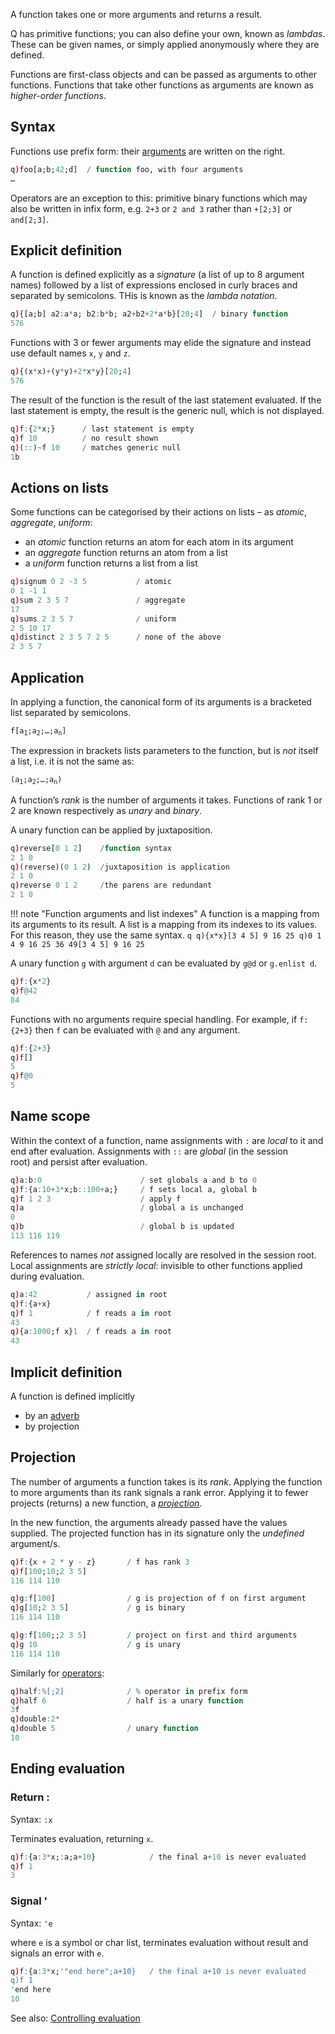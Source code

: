 
A function takes one or more arguments and returns a result. 

Q has primitive functions; you can also define your own, known as _lambdas_. These can be given names, or simply applied anonymously where they are defined. 

Functions are first-class objects and can be passed as arguments to other functions. Functions that take other functions as arguments are known as _higher-order functions_.


Syntax
------

Functions use prefix form: their [arguments](#Arguments) are written on the right.
```q
q)foo[a;b;42;d]  / function foo, with four arguments
…
```
Operators are an exception to this: primitive binary functions which may also be written in infix form, e.g. `2+3` or `2 and 3` rather than `+[2;3]` or `and[2;3]`.


Explicit definition
-------------------

A function is defined explicitly as a _signature_ (a list of up to 8 argument names) followed by a list of expressions enclosed in curly braces and separated by semicolons. THis is known as the _lambda notation_. 
```q
q){[a;b] a2:a*a; b2:b*b; a2+b2+2*a*b}[20;4]  / binary function
576
```
Functions with 3 or fewer arguments may elide the signature and instead use default names `x`, `y` and `z`. 
```q
q){(x*x)+(y*y)+2*x*y}[20;4]
576
```
The result of the function is the result of the last statement evaluated. If the last statement is empty, the result is the generic null, which is not displayed.
```q
q)f:{2*x;}      / last statement is empty
q)f 10          / no result shown
q)(::)~f 10     / matches generic null
1b
```


## Actions on lists

Some functions can be categorised by their actions on lists – as _atomic_, _aggregate_, _uniform_:

- an _atomic_ function returns an atom for each atom in its argument
- an _aggregate_ function returns an atom from a list
- a _uniform_ function returns a list from a list
```q
q)signum 0 2 -3 5           / atomic
0 1 -1 1
q)sum 2 3 5 7               / aggregate
17
q)sums 2 3 5 7              / uniform
2 5 10 17
q)distinct 2 3 5 7 2 5      / none of the above
2 3 5 7
```


## Application

In applying a function, the canonical form of its arguments is a bracketed list separated by semicolons. 

<code>f[a<sub>1</sub>;a<sub>2</sub>;…;a<sub>n</sub>]</code>

The expression in brackets lists parameters to the function, but is _not_ itself a list, i.e. it is not the same as:

<code>(a<sub>1</sub>;a<sub>2</sub>;…;a<sub>n</sub>)</code>

A function’s _rank_ is the number of arguments it takes. Functions of rank 1 or 2 are known respectively as _unary_ and _binary_. 

A unary function can be applied by juxtaposition.
```q
q)reverse[0 1 2]    /function syntax
2 1 0
q)(reverse)(0 1 2)  /juxtaposition is application
2 1 0
q)reverse 0 1 2     /the parens are redundant
2 1 0
```

!!! note "Function arguments and list indexes"
    A function is a mapping from its arguments to its result. A list is a mapping from its indexes to its values. For this reason, they use the same syntax. 
    ```q
    q){x*x}[3 4 5]
    9 16 25
    q)0 1 4 9 16 25 36 49[3 4 5]
    9 16 25
    ```

A unary function `g` with argument `d` can be evaluated by `g@d` or `g.enlist d`.
```q
q)f:{x*2}
q)f@42
84
```
Functions with no arguments require special handling. For example, if `f:{2+3}` then `f` can be evaluated with `@` and any argument.
```q
q)f:{2+3}
q)f[]
5
q)f@0
5
```


Name scope
----------

Within the context of a function, name assignments with `:` are _local_ to it and end after evaluation. Assignments with `::` are _global_ (in the session root) and persist after evaluation.
```q
q)a:b:0                      / set globals a and b to 0
q)f:{a:10+3*x;b::100+a;}     / f sets local a, global b
q)f 1 2 3                    / apply f
q)a                          / global a is unchanged
0
q)b                          / global b is updated
113 116 119
```
References to names _not_ assigned locally are resolved in the session root. Local assignments are _strictly local_: invisible to other functions applied during evaluation. 
```q
q)a:42           / assigned in root
q)f:{a+x}
q)f 1            / f reads a in root
43
q){a:1000;f x}1  / f reads a in root
43
```


Implicit definition
-------------------

A function is defined implicitly 

- by an [adverb](adverbs)
- by projection


## Projection

The number of arguments a function takes is its _rank_. Applying the function to more arguments than its rank signals a rank error. Applying it to fewer projects (returns) a new function, a [_projection_](#projection). 

In the new function, the arguments already passed have the values supplied. The projected function has in its signature only the _undefined_ argument/s. 
```q
q)f:{x + 2 * y - z}       / f has rank 3
q)f[100;10;2 3 5]
116 114 110

q)g:f[100]                / g is projection of f on first argument
q)g[10;2 3 5]             / g is binary
116 114 110

q)g:f[100;;2 3 5]         / project on first and third arguments
q)g 10                    / g is unary
116 114 110
```
Similarly for [operators](operators):
```q
q)half:%[;2]              / % operator in prefix form
q)half 6                  / half is a unary function
3f
q)double:2*
q)double 5                / unary function
10
```


Ending evaluation
-----------------

### Return :

Syntax: `:x`

Terminates evaluation, returning `x`.
```q
q)f:{a:3*x;:a;a+10}            / the final a+10 is never evaluated
q)f 1
3
```

### Signal '

Syntax: `'e`

where `e` is a symbol or char list, terminates evaluation without result and signals an error with `e`.
```q
q)f:{a:3*x;'"end here";a+10}   / the final a+10 is never evaluated
q)f 1
'end here
10
```

See also: [Controlling evaluation](evaluation)


